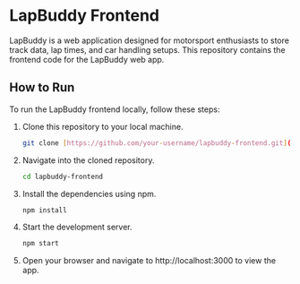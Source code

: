 # LapBuddy Frontend

LapBuddy is a web application designed for motorsport enthusiasts to store track data, lap times, and car handling setups. This repository contains the frontend code for the LapBuddy web app.

## How to Run

To run the LapBuddy frontend locally, follow these steps:

1. Clone this repository to your local machine.
   ```bash
   git clone [https://github.com/your-username/lapbuddy-frontend.git](https://github.com/LapBuddy/trackbuddy-frontend.git)

2. Navigate into the cloned repository.
    ```bash
   cd lapbuddy-frontend

3. Install the dependencies using npm.
   ```bash
   npm install

4. Start the development server.
   ```bash
   npm start

5. Open your browser and navigate to http://localhost:3000 to view the app.

   
